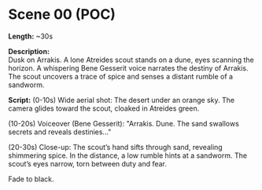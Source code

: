 # Scene 00 (POC)

**Length:** ~30s

**Description:**  
Dusk on Arrakis. A lone Atreides scout stands on a dune, eyes scanning the horizon. A whispering Bene Gesserit voice narrates the destiny of Arrakis. The scout uncovers a trace of spice and senses a distant rumble of a sandworm.

**Script:**
(0-10s) Wide aerial shot: The desert under an orange sky. The camera glides toward the scout, cloaked in Atreides green.

(10-20s) Voiceover (Bene Gesserit): "Arrakis. Dune. The sand swallows secrets and reveals destinies..."

(20-30s) Close-up: The scout’s hand sifts through sand, revealing shimmering spice. In the distance, a low rumble hints at a sandworm. The scout’s eyes narrow, torn between duty and fear.

Fade to black.
